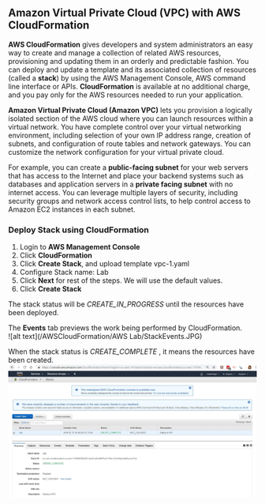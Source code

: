 ## Amazon Virtual Private Cloud (VPC) with AWS CloudFormation
**AWS CloudFormation** gives developers and system administrators an easy way to create and manage a collection of related AWS resources, provisioning and updating them in an orderly and predictable fashion.
You can deploy and update a template and its associated collection of resources (called a **stack**) by using the AWS Management Console, AWS command line interface or APIs. **CloudFormation** is available at no additional charge, and you pay only for the AWS resources needed to run your application.

**Amazon Virtual Private Cloud (Amazon VPC)** lets you provision a logically isolated section of the AWS cloud where you can launch resources within a virtual network. You have complete control over your virtual networking environment, including selection of your own IP address range, creation of subnets, and configuration of route tables and network gateways.
You can customize the network configuration for your virtual private cloud.

For example, you can create a **public-facing subnet** for your web servers that has access to the Internet and place your backend systems such as databases and application servers in a **private facing subnet** with no internet access. You can leverage multiple layers of security, including security groups and network access control lists, to help control access to Amazon EC2 instances in each subnet.  
### Deploy Stack using CloudFormation
1.	Login to **AWS Management Console**
2.	Click **CloudFormation**
3.	Click **Create Stack**,  and upload template vpc-1.yaml
4. Configure
  Stack name: Lab
5. Click **Next** for rest of the steps. We will use the default values.
6. Click **Create Stack**

The stack status will be *CREATE_IN_PROGRESS* until the resources have been deployed.

The **Events** tab previews the work being performed by CloudFormation.  
![alt text](/AWSCloudFormation/AWS Lab/StackEvents.JPG)

When the stack status is *CREATE_COMPLETE* , it means the resources have been created.
![alt text](/AWSCloudFormation/AWS%20Lab/CreateStack.JPG)
